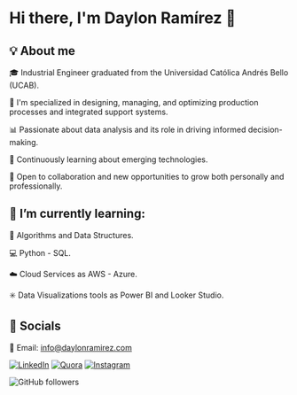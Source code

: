 # Hi there, I'm Daylon Ramírez 👋 #

 ## 💡 About me ##


🎓 Industrial Engineer graduated from the Universidad Católica Andrés Bello (UCAB).

🔧 I'm specialized in designing, managing, and optimizing production processes and integrated support systems.

📊 Passionate about data analysis and its role in driving informed decision-making.

🌱 Continuously learning about emerging technologies.

🤝 Open to collaboration and new opportunities to grow both personally and professionally.




## 🌱 I’m currently learning: ##

🤖 Algorithms and Data Structures.

💻 Python - SQL.

☁️ Cloud Services as AWS - Azure.

✳️ Data Visualizations tools as Power BI and Looker Studio.


## 💬 Socials  ##

📧 Email: info@daylonramirez.com


[![LinkedIn](https://img.shields.io/badge/linkedin-%230077B5.svg?style=for-the-badge&logo=linkedin&logoColor=white)](https://www.linkedin.com/in/daylon-ramírez-7298b8147/)
[![Quora](https://img.shields.io/badge/Quora-%23B92B27.svg?style=for-the-badge&logo=Quora&logoColor=white)](https://es.quora.com/profile/Daylon-Ramirez)
[![Instagram](https://img.shields.io/badge/Instagram-%23E4405F.svg?style=for-the-badge&logo=Instagram&logoColor=white)](https://www.instagram.com/daylon_ramirez/)


![GitHub followers](https://img.shields.io/github/followers/Daylon7)

 
<!--
**Daylon7/Daylon7** is a ✨ _special_ ✨ repository because its `README.md` (this file) appears on your GitHub profile.

Here are some ideas to get you started:

- 🔭 I’m currently working on ...
- 🌱 I’m currently learning ...
- 👯 I’m looking to collaborate on ...
- 🤔 I’m looking for help with ...
- 💬 Ask me about ...
- 📫 How to reach me: ...
- 😄 Pronouns: ...
- ⚡ Fun fact: ...
-->
